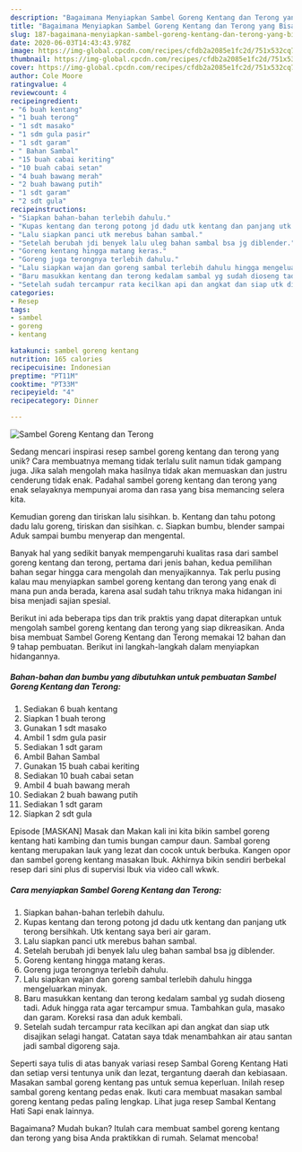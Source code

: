 ```yaml
---
description: "Bagaimana Menyiapkan Sambel Goreng Kentang dan Terong yang Bisa Manjain Lidah"
title: "Bagaimana Menyiapkan Sambel Goreng Kentang dan Terong yang Bisa Manjain Lidah"
slug: 187-bagaimana-menyiapkan-sambel-goreng-kentang-dan-terong-yang-bisa-manjain-lidah
date: 2020-06-03T14:43:43.978Z
image: https://img-global.cpcdn.com/recipes/cfdb2a2085e1fc2d/751x532cq70/sambel-goreng-kentang-dan-terong-foto-resep-utama.jpg
thumbnail: https://img-global.cpcdn.com/recipes/cfdb2a2085e1fc2d/751x532cq70/sambel-goreng-kentang-dan-terong-foto-resep-utama.jpg
cover: https://img-global.cpcdn.com/recipes/cfdb2a2085e1fc2d/751x532cq70/sambel-goreng-kentang-dan-terong-foto-resep-utama.jpg
author: Cole Moore
ratingvalue: 4
reviewcount: 4
recipeingredient:
- "6 buah kentang"
- "1 buah terong"
- "1 sdt masako"
- "1 sdm gula pasir"
- "1 sdt garam"
- " Bahan Sambal"
- "15 buah cabai keriting"
- "10 buah cabai setan"
- "4 buah bawang merah"
- "2 buah bawang putih"
- "1 sdt garam"
- "2 sdt gula"
recipeinstructions:
- "Siapkan bahan-bahan terlebih dahulu."
- "Kupas kentang dan terong potong jd dadu utk kentang dan panjang utk terong bersihkah. Utk kentang saya beri air garam."
- "Lalu siapkan panci utk merebus bahan sambal."
- "Setelah berubah jdi benyek lalu uleg bahan sambal bsa jg diblender."
- "Goreng kentang hingga matang keras."
- "Goreng juga terongnya terlebih dahulu."
- "Lalu siapkan wajan dan goreng sambal terlebih dahulu hingga mengeluarkan minyak."
- "Baru masukkan kentang dan terong kedalam sambal yg sudah dioseng tadi. Aduk hingga rata agar tercampur smua. Tambahkan gula, masako dan garam. Koreksi rasa dan aduk kembali."
- "Setelah sudah tercampur rata kecilkan api dan angkat dan siap utk disajikan selagi hangat. Catatan saya tdak menambahkan air atau santan jadi sambal digoreng saja."
categories:
- Resep
tags:
- sambel
- goreng
- kentang

katakunci: sambel goreng kentang 
nutrition: 165 calories
recipecuisine: Indonesian
preptime: "PT11M"
cooktime: "PT33M"
recipeyield: "4"
recipecategory: Dinner

---
```



![Sambel Goreng Kentang dan Terong](https://img-global.cpcdn.com/recipes/cfdb2a2085e1fc2d/751x532cq70/sambel-goreng-kentang-dan-terong-foto-resep-utama.jpg)

Sedang mencari inspirasi resep sambel goreng kentang dan terong yang unik? Cara membuatnya memang tidak terlalu sulit namun tidak gampang juga. Jika salah mengolah maka hasilnya tidak akan memuaskan dan justru cenderung tidak enak. Padahal sambel goreng kentang dan terong yang enak selayaknya mempunyai aroma dan rasa yang bisa memancing selera kita.

Kemudian goreng dan tiriskan lalu sisihkan. b. Kentang dan tahu potong dadu lalu goreng, tiriskan dan sisihkan. c. Siapkan bumbu, blender sampai Aduk sampai bumbu menyerap dan mengental.

Banyak hal yang sedikit banyak mempengaruhi kualitas rasa dari sambel goreng kentang dan terong, pertama dari jenis bahan, kedua pemilihan bahan segar hingga cara mengolah dan menyajikannya. Tak perlu pusing kalau mau menyiapkan sambel goreng kentang dan terong yang enak di mana pun anda berada, karena asal sudah tahu triknya maka hidangan ini bisa menjadi sajian spesial.


Berikut ini ada beberapa tips dan trik praktis yang dapat diterapkan untuk mengolah sambel goreng kentang dan terong yang siap dikreasikan. Anda bisa membuat Sambel Goreng Kentang dan Terong memakai 12 bahan dan 9 tahap pembuatan. Berikut ini langkah-langkah dalam menyiapkan hidangannya.

<!--inarticleads1-->

##### Bahan-bahan dan bumbu yang dibutuhkan untuk pembuatan Sambel Goreng Kentang dan Terong:

1. Sediakan 6 buah kentang
1. Siapkan 1 buah terong
1. Gunakan 1 sdt masako
1. Ambil 1 sdm gula pasir
1. Sediakan 1 sdt garam
1. Ambil  Bahan Sambal
1. Gunakan 15 buah cabai keriting
1. Sediakan 10 buah cabai setan
1. Ambil 4 buah bawang merah
1. Sediakan 2 buah bawang putih
1. Sediakan 1 sdt garam
1. Siapkan 2 sdt gula


Episode [MASKAN] Masak dan Makan kali ini kita bikin sambel goreng kentang hati kambing dan tumis bungan campur daun. Sambal goreng kentang merupakan lauk yang lezat dan cocok untuk berbuka. Kangen opor dan sambel goreng kentang masakan Ibuk. Akhirnya bikin sendiri berbekal resep dari sini plus di supervisi Ibuk via video call wkwk. 

<!--inarticleads2-->

##### Cara menyiapkan Sambel Goreng Kentang dan Terong:

1. Siapkan bahan-bahan terlebih dahulu.
1. Kupas kentang dan terong potong jd dadu utk kentang dan panjang utk terong bersihkah. Utk kentang saya beri air garam.
1. Lalu siapkan panci utk merebus bahan sambal.
1. Setelah berubah jdi benyek lalu uleg bahan sambal bsa jg diblender.
1. Goreng kentang hingga matang keras.
1. Goreng juga terongnya terlebih dahulu.
1. Lalu siapkan wajan dan goreng sambal terlebih dahulu hingga mengeluarkan minyak.
1. Baru masukkan kentang dan terong kedalam sambal yg sudah dioseng tadi. Aduk hingga rata agar tercampur smua. Tambahkan gula, masako dan garam. Koreksi rasa dan aduk kembali.
1. Setelah sudah tercampur rata kecilkan api dan angkat dan siap utk disajikan selagi hangat. Catatan saya tdak menambahkan air atau santan jadi sambal digoreng saja.


Seperti saya tulis di atas banyak variasi resep Sambal Goreng Kentang Hati dan setiap versi tentunya unik dan lezat, tergantung daerah dan kebiasaan. Masakan sambal goreng kentang pas untuk semua keperluan. Inilah resep sambal goreng kentang pedas enak. Ikuti cara membuat masakan sambal goreng kentang pedas paling lengkap. Lihat juga resep Sambal Kentang Hati Sapi enak lainnya. 

Bagaimana? Mudah bukan? Itulah cara membuat sambel goreng kentang dan terong yang bisa Anda praktikkan di rumah. Selamat mencoba!
